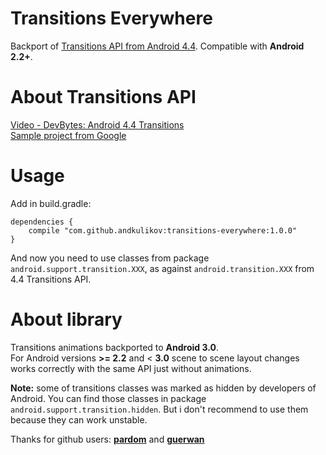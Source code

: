 Transitions Everywhere
============
Backport of [Transitions API from Android 4.4][1]. Compatible with <b>Android 2.2+</b>.

About Transitions API
============
[Video - DevBytes: Android 4.4 Transitions][2]<br>
[Sample project from Google][3] 

Usage
============
Add in build.gradle:
```
dependencies {
    compile "com.github.andkulikov:transitions-everywhere:1.0.0"
}
```
And now you need to use classes from package `android.support.transition.XXX`, as against `android.transition.XXX` from 4.4 Transitions API.

About library
============
Transitions animations backported to <b>Android 3.0</b>.<br>
For Android versions <b>>= 2.2</b> and < <b>3.0</b> scene to scene layout changes works correctly with the same API just without animations.

<b>Note:</b> some of transitions classes was marked as hidden by developers of Android. You can find those classes in package `android.support.transition.hidden`. But i don't recommend to use them because they can work unstable.

Thanks for github users: <b>[pardom][4]</b> and <b>[guerwan][5]</b>  

[1]: http://developer.android.com/reference/android/transition/package-summary.html
[2]: https://www.youtube.com/watch?v=S3H7nJ4QaD8
[3]: https://developer.android.com/samples/BasicTransition/index.html
[4]: https://github.com/pardom/TransitionSupportLibrary
[5]: https://github.com/guerwan/TransitionsBackport
